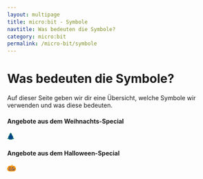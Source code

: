 ```yaml
---
layout: multipage
title: micro:bit - Symbole
navtitle: Was bedeuten die Symbole?
category: micro:bit
permalink: /micro-bit/symbole
---
```

# Was bedeuten die Symbole?

Auf dieser Seite geben wir dir eine Übersicht, welche Symbole wir verwenden und was diese bedeuten.



#### Angebote aus dem Weihnachts-Special

![](images/firtree.png)

#### Angebote aus dem Halloween-Special

![](images/pumpkin.png)
